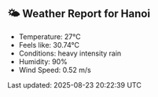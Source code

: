 <!-- WEATHER-START -->
## 🌤 Weather Report for Hanoi

- Temperature: 27°C
- Feels like: 30.74°C
- Conditions: heavy intensity rain
- Humidity: 90%
- Wind Speed: 0.52 m/s

Last updated: 2025-08-23 20:22:39 UTC
<!-- WEATHER-END -->
